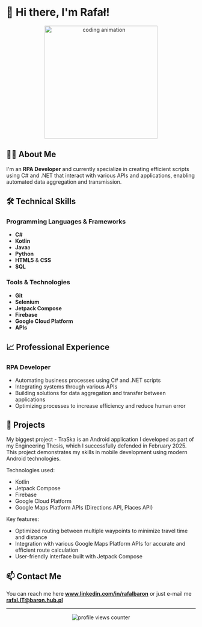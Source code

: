 # 👋 Hi there, I'm Rafał!

<div align="center">
  <img src="https://media.giphy.com/media/qgQUggAC3Pfv687qPC/giphy.gif" width="300" alt="coding animation">
</div>

## 👨‍💻 About Me

I'm an **RPA Developer** and currently specialize in creating efficient scripts using C# and .NET that interact with various APIs and applications, enabling automated data aggregation and transmission.

## 🛠️ Technical Skills

### Programming Languages & Frameworks
- **C#**
- **Kotlin**
- **Java**a
- **Python**
- **HTML5** & **CSS**
- **SQL**

### Tools & Technologies
- **Git**
- **Selenium**
- **Jetpack Compose**
- **Firebase**
- **Google Cloud Platform**
- **APIs**

## 📈 Professional Experience

### RPA Developer
- Automating business processes using C# and .NET scripts
- Integrating systems through various APIs
- Building solutions for data aggregation and transfer between applications
- Optimizing processes to increase efficiency and reduce human error

## 🚀 Projects

My biggest project - TraSka is an Android application I developed as part of my Engineering Thesis, which I successfully defended in February 2025. This project demonstrates my skills in mobile development using modern Android technologies.

Technologies used:

- Kotlin
- Jetpack Compose
- Firebase
- Google Cloud Platform
- Google Maps Platform APIs (Directions API, Places API)

Key features:

- Optimized routing between multiple waypoints to minimize travel time and distance
- Integration with various Google Maps Platform APIs for accurate and efficient route calculation
- User-friendly interface built with Jetpack Compose

## 📫 Contact Me

You can reach me here **www.linkedin.com/in/rafalbaron** or just e-mail me **rafal.IT@baron.hub.pl**

---

<div align="center">
  <img src="https://komarev.com/ghpvc/?username=rafalBaron&label=Profile%20views&color=0e75b6&style=flat" alt="profile views counter">
</div>
